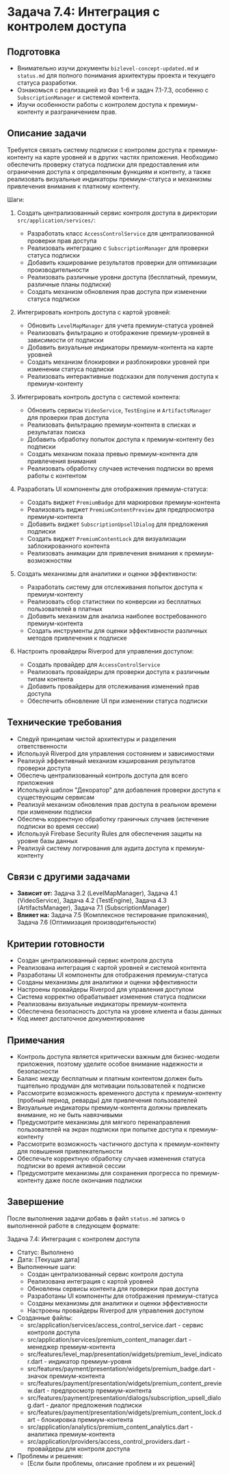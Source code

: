 # Задача 7.4: Интеграция с контролем доступа

## Подготовка
- Внимательно изучи документы `bizlevel-concept-updated.md` и `status.md` для полного понимания архитектуры проекта и текущего статуса разработки.
- Ознакомься с реализацией из Фаз 1-6 и задач 7.1-7.3, особенно с `SubscriptionManager` и системой контента.
- Изучи особенности работы с контролем доступа к премиум-контенту и разграничением прав.

## Описание задачи
Требуется связать систему подписки с контролем доступа к премиум-контенту на карте уровней и в других частях приложения. Необходимо обеспечить проверку статуса подписки для предоставления или ограничения доступа к определенным функциям и контенту, а также реализовать визуальные индикаторы премиум-статуса и механизмы привлечения внимания к платному контенту.

Шаги:
1. Создать централизованный сервис контроля доступа в директории `src/application/services/`:
   - Разработать класс `AccessControlService` для централизованной проверки прав доступа
   - Реализовать интеграцию с `SubscriptionManager` для проверки статуса подписки
   - Добавить кэширование результатов проверки для оптимизации производительности
   - Реализовать различные уровни доступа (бесплатный, премиум, различные планы подписки)
   - Создать механизм обновления прав доступа при изменении статуса подписки

2. Интегрировать контроль доступа с картой уровней:
   - Обновить `LevelMapManager` для учета премиум-статуса уровней
   - Реализовать фильтрацию и отображение премиум-уровней в зависимости от подписки
   - Добавить визуальные индикаторы премиум-контента на карте уровней
   - Создать механизм блокировки и разблокировки уровней при изменении статуса подписки
   - Реализовать интерактивные подсказки для получения доступа к премиум-контенту

3. Интегрировать контроль доступа с системой контента:
   - Обновить сервисы `VideoService`, `TestEngine` и `ArtifactsManager` для проверки прав доступа
   - Реализовать фильтрацию премиум-контента в списках и результатах поиска
   - Добавить обработку попыток доступа к премиум-контенту без подписки
   - Создать механизм показа превью премиум-контента для привлечения внимания
   - Реализовать обработку случаев истечения подписки во время работы с контентом

4. Разработать UI компоненты для отображения премиум-статуса:
   - Создать виджет `PremiumBadge` для маркировки премиум-контента
   - Реализовать виджет `PremiumContentPreview` для предпросмотра премиум-контента
   - Добавить виджет `SubscriptionUpsellDialog` для предложения подписки
   - Создать виджет `PremiumContentLock` для визуализации заблокированного контента
   - Реализовать анимации для привлечения внимания к премиум-возможностям

5. Создать механизмы для аналитики и оценки эффективности:
   - Разработать систему для отслеживания попыток доступа к премиум-контенту
   - Реализовать сбор статистики по конверсии из бесплатных пользователей в платных
   - Добавить механизм для анализа наиболее востребованного премиум-контента
   - Создать инструменты для оценки эффективности различных методов привлечения к подписке

6. Настроить провайдеры Riverpod для управления доступом:
   - Создать провайдер для `AccessControlService`
   - Реализовать провайдеры для проверки доступа к различным типам контента
   - Добавить провайдеры для отслеживания изменений прав доступа
   - Обеспечить обновление UI при изменении статуса подписки

## Технические требования
- Следуй принципам чистой архитектуры и разделения ответственности
- Используй Riverpod для управления состоянием и зависимостями
- Реализуй эффективный механизм кэширования результатов проверки доступа
- Обеспечь централизованный контроль доступа для всего приложения
- Используй шаблон "Декоратор" для добавления проверки доступа к существующим сервисам
- Реализуй механизм обновления прав доступа в реальном времени при изменении подписки
- Обеспечь корректную обработку граничных случаев (истечение подписки во время сессии)
- Используй Firebase Security Rules для обеспечения защиты на уровне базы данных
- Реализуй систему логирования для аудита доступа к премиум-контенту

## Связи с другими задачами
- **Зависит от:** Задача 3.2 (LevelMapManager), Задача 4.1 (VideoService), Задача 4.2 (TestEngine), Задача 4.3 (ArtifactsManager), Задача 7.1 (SubscriptionManager)
- **Влияет на:** Задача 7.5 (Комплексное тестирование приложения), Задача 7.6 (Оптимизация производительности)

## Критерии готовности
- Создан централизованный сервис контроля доступа
- Реализована интеграция с картой уровней и системой контента
- Разработаны UI компоненты для отображения премиум-статуса
- Созданы механизмы для аналитики и оценки эффективности
- Настроены провайдеры Riverpod для управления доступом
- Система корректно обрабатывает изменения статуса подписки
- Реализованы визуальные индикаторы премиум-контента
- Обеспечена безопасность доступа на уровне клиента и базы данных
- Код имеет достаточное документирование

## Примечания
- Контроль доступа является критически важным для бизнес-модели приложения, поэтому уделите особое внимание надежности и безопасности
- Баланс между бесплатным и платным контентом должен быть тщательно продуман для мотивации пользователей к подписке
- Рассмотрите возможность временного доступа к премиум-контенту (пробный период, реварды) для привлечения пользователей
- Визуальные индикаторы премиум-контента должны привлекать внимание, но не быть навязчивыми
- Предусмотрите механизмы для мягкого перенаправления пользователей на экран подписки при попытке доступа к премиум-контенту
- Рассмотрите возможность частичного доступа к премиум-контенту для повышения привлекательности
- Обеспечьте корректную обработку случаев изменения статуса подписки во время активной сессии
- Предусмотрите механизмы для сохранения прогресса по премиум-контенту даже после окончания подписки

## Завершение
После выполнения задачи добавь в файл `status.md` запись о выполненной работе в следующем формате:

Задача 7.4: Интеграция с контролем доступа
* Статус: Выполнено
* Дата: [Текущая дата]
* Выполненные шаги:
    * Создан централизованный сервис контроля доступа
    * Реализована интеграция с картой уровней
    * Обновлены сервисы контента для проверки прав доступа
    * Разработаны UI компоненты для отображения премиум-статуса
    * Созданы механизмы для аналитики и оценки эффективности
    * Настроены провайдеры Riverpod для управления доступом
* Созданные файлы:
    * src/application/services/access_control_service.dart - сервис контроля доступа
    * src/application/services/premium_content_manager.dart - менеджер премиум-контента
    * src/features/level_map/presentation/widgets/premium_level_indicator.dart - индикатор премиум-уровня
    * src/features/payment/presentation/widgets/premium_badge.dart - значок премиум-контента
    * src/features/payment/presentation/widgets/premium_content_preview.dart - предпросмотр премиум-контента
    * src/features/payment/presentation/dialogs/subscription_upsell_dialog.dart - диалог предложения подписки
    * src/features/payment/presentation/widgets/premium_content_lock.dart - блокировка премиум-контента
    * src/application/analytics/premium_content_analytics.dart - аналитика премиум-контента
    * src/application/providers/access_control_providers.dart - провайдеры для контроля доступа
* Проблемы и решения:
    * [Если были проблемы, описание проблем и их решений]